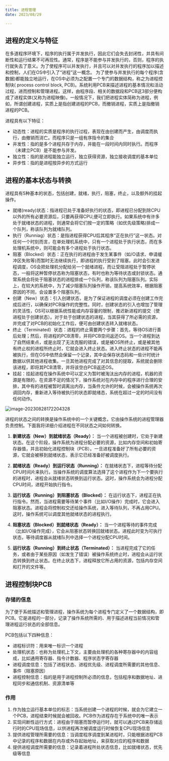 ```yaml
---
title: 进程管理
date: 2023/08/29

---
```

## 进程的定义与特征


在多道程序环境下，程序的执行属于并发执行，因此它们会失去封闭性，并具有间断性和运行结果不可再现性。通常，程序是不能参与并发执行的，否则，程序的执行就失去了意义。为了使程序可以并发执行，并且可以对并发执行的程序加以描述和控制，人们在OS中引入了“进程”这一概念。
为了使参与并发执行的每个程序(含数据)都能独立地运行，在OS中必须为之配置一个专门的数据结构，称之为进程控制块( process control block, PCB)。系统利用PCB来描述进程的基本情况和活动过程，进而控制和管理进程。这样，由程序段、相关的数据段和PCB这3部分便构成了进程实体(又称为进程映像)。一般情况下，我们把进程实体简称为进程，例如，所谓创建进程，实质上是指创建进程的PCB，而撤销进程，实质上是指撤销进程的PCB。

进程具有以下特征：

- 动态性：进程的实质是程序的执行过程，表现在由创建而产生，由调度而执行，由撤销而消亡。而程序只是一组有序指令的集合
- 并发性：指的是多个进程共存于内存，并能在一段时间内同时执行。而程序（未建立PCB）是不能参与并发。
- 独立性：指的是进程能独立运行，独立获得资源，独立接收调度的基本单位
- 异步性：指的是进程按异步的方式运行

## 进程的基本状态与转换

进程具有5种基本的状态，包括创建，就绪，执行，阻塞，终止，以及额外的挂起操作。

- 就绪(ready)状态：指进程已处于准备好执行的状态，即进程已分配到除CPU以外的所有必要资源后，只要再获得CPU,便可立即执行。如果系统中有许多处于就绪状态的进程，则通常会将它们按一定的策略（如优先级策略)排成一个队列，称该队列为就绪队列。
- 执行（Runniag）状态：是指进程获得CPU后其程序“正在执行”这一状态。对任何一个时刻而言，在单处理机系统中，只有一个进程处于执行状态，而在多处理机系统中，则可能会有多个进程处于执行状态。
- 阻塞（Blocked）状态：正在执行的进程由于发生某事件（如/O请求、申请缓冲区失败等)而暂时无法继续执行，即进程的执行受到了阻塞。此时会引发进程调度，OS会把处理机分配给另一个就绪进程，而让受阻进程处于暂停状态，一般将这种暂停状态称为阻塞状态，有时也称为等待状态或封锁状态。通常系统会将处于阻塞状态的进程排成一个队列，称该队列为阻塞队列。实际上，在较大的系统中，为了减少阻塞队列操作开销，提高系统效率，根据阻塞原因的不同，会设置多个阻塞队列。
- 创建（New）状态：引入创建状态，是为了保证进程的调度必须在创建工作完成后进行，以确保对PCB操作的完整性。同时，创建状态的引入也增加了管理的灵活性，OS可以根据系统性能或内存容量的限制，推迟新进程的提交（使进程处于创建状态）。对于处于创建状态的进程，当其获得了所必需的资源，并完成了对PCB的初始化工作后，便可由创建状态转入就绪状态。
- 终止（Terminated）状态：进程的终止需要两个步骤：首先，等待OS进行善后处理；然后，将进程的PCB清零，并将PCB空间返还OS。当一个进程到达了自然结束点，或是出现了无法克服的错误，或是被OS所终止，或是被其他有终止权的进程所终止时，它就会进入终止状态。进入终止状态的进程不能再被执行，但在OS中依然会保留一个记录，其中会保存状态码和一些计时统计数据以供其他进程收集。一旦其他进程完成了对其信息的提取，系统就会删除该进程，即将其PCB清零，并将该空白PCB返还OS。
- 挂起：挂起进程在操作系统中可以定义为暂时被淘汰出内存的进程，机器的资源是有限的，在资源不足的情况下，操作系统对在内存中的程序进行合理的安排，其中有的进程被暂时调离出内存，当条件允许的时候，会被操作系统再次调回内存，重新进入等待被执行的状态即就绪态，系统在超过一定的时间没有任何动作。

![image-20230828172204328](C:\Users\Doom\AppData\Roaming\Typora\typora-user-images\image-20230828172204328.png)

进程的状态之间的转换是操作系统中的一个关键概念，它由操作系统的进程管理器负责控制。下面我将详细介绍进程在不同状态之间如何转换。

1. **新建状态（New）到就绪状态（Ready）：**
   当一个进程被创建时，它处于新建状态。在这个阶段，操作系统为进程分配必要的资源，比如内存空间和初始寄存器值，并且初始化进程控制块（PCB）。一旦进程准备好了所有必要的资源，它就会被移到就绪状态，表示它已经准备好被调度执行。

2. **就绪状态（Ready）到运行状态（Running）：**
   在就绪状态下，进程等待分配CPU时间片来执行。当操作系统的调度算法选择了这个进程作为下一个要执行的进程时，进程会从就绪状态转换到运行状态。这时，操作系统会为进程分配CPU时间，进程开始执行指令。

3. **运行状态（Running）到阻塞状态（Blocked）：**
   在运行状态下，进程正在执行指令。然而，当进程需要等待某个事件（比如I/O操作）完成时，它会进入阻塞状态。进程会将控制权交还给操作系统，进入等待队列，不再占用CPU。这时，操作系统可以调度其他就绪状态的进程执行。

4. **阻塞状态（Blocked）到就绪状态（Ready）：**
   当一个进程等待的事件完成（比如I/O操作完成），它会从阻塞状态转换回就绪状态。进程此时变为可执行状态，等待调度器从就绪队列中选择一个进程分配CPU时间。

5. **运行状态（Running）到终止状态（Terminated）：**
   当进程完成了它的任务，或者由于某些原因（如发生了错误）被操作系统终止时，进程会从运行状态转换到终止状态。在终止状态下，进程释放它所占用的资源，包括内存空间和打开的文件等。

## 进程控制块PCB

### 存储的信息

为了便于系统描述和管理进程，操作系统为每个进程专门定义了一个数据结构，即PCB。它是进程的一部分，记录了操作系统所需的、用于描述进程当前情况和管理进程运行状态的全部信息。

PCB包括以下四种信息：

- 进程标识符：用来唯一标识一个进程
- 处理机状态：也称为处理机上下文，主要由处理机的各种寄存器中的内容组成，比如通用寄存器、指令计数器、程序状态字寄存器
- 进程调度信息：包括了进程状态、进程优先级、进程调度所需要的其他信息、事件（阻塞原因）
- 进程控制信息：指的是用于进程控制所必须的信息，包括程序和数据地址、进程同步和通信机制、资源清单等

### 作用

1. 作为独立运行基本单位的标志：当系统创建一个进程的时候，就会为它建立一个PCB，进程结束时候就会被回收。PCB作为进程存在于系统中的唯一表示
2. 实现间断性运行方式：进程由于阻塞而暂停运行时，就可以通过PCB来存储运行时的CPU现场信息，以供进程再次被调度运行时候恢复CPU现场信息
3. 提供进程管理所需要的信息：当调度程序调度到某进程时，只能根据进程PCB中记录的程序和数据在内存或外存起始地址，来获取对应的程序和数据
4. 提供进程调度所需要的信息：记录着进程所处状态信息，比如就绪状态，优先级等信息